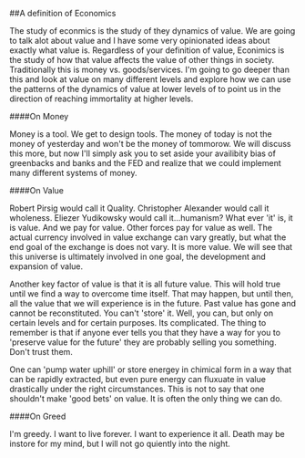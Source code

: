 ##A definition of Economics

The study of econmics is the study of they dynamics of value.  We are going to talk alot about value and I have some very opinionated ideas about exactly what value is.  Regardless of your definition of value, Econimics is the study of how that value affects the value of other things in society.  Traditionally this is money vs. goods/services.  I'm going to go deeper than this and look at value on many different levels and explore how we can use the patterns of the dynamics of value at lower levels of to point us in the direction of reaching immortality at higher levels.

####On Money

Money is a tool.  We get to design tools.  The money of today is not the money of yesterday and won't be the money of tommorow.  We will discuss this more, but now I'll simply ask you to set aside your availibity bias of greenbacks and banks and the FED and realize that we could implement many different systems of money.

####On Value

Robert Pirsig would call it Quality.  Christopher Alexander would call it wholeness.  Eliezer Yudikowsky would call it...humanism?  What ever 'it' is, it is value.  And we pay for value.  Other forces pay for value as well.  The actual currency involved in value exchange can vary greatly, but what the end goal of the exchange is does not vary.  It is more value.  We will see that this universe is ultimately involved in one goal, the development and expansion of value.

Another key factor of value is that it is all future value.  This will hold true until we find a way to overcome time itself.  That may happen, but until then, all the value that we will experience is in the future.  Past value has gone and cannot be reconstituted.  You can't 'store' it.  Well, you can, but only on certain levels and for certain purposes. Its complicated.  The thing to remember is that if anyone ever tells you that they have a way for you to 'preserve value for the future' they are probably selling you something. Don't trust them.

One can 'pump water uphill' or store energey in chimical form in a way that can be rapidly extracted, but even pure energy can fluxuate in value drastically under the right circumstances.  This is not to say that one shouldn't make 'good bets' on value.  It is often the only thing we can do.

####On Greed

I'm greedy.  I want to live forever.  I want to experience it all.  Death may be instore for my mind, but I will not go quiently into the night.
